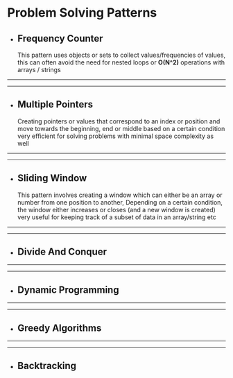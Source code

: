 # **Problem Solving Patterns**

* ## Frequency Counter
  This pattern uses objects or sets to collect values/frequencies of values, this can often avoid the need for nested loops or **O(N^2)** operations with arrays / strings
---
---
* ## Multiple Pointers
  Creating pointers or values that correspond to an index or position and move towards the beginning,
  end or middle based on a certain condition
  very efficient for solving problems with minimal space complexity as well
---
---
* ## Sliding Window
  This pattern involves creating a window which can either be an array or number from one position to another, Depending on a certain condition, the window either increases or closes (and a new window is created)
  very useful for keeping track of a subset of data in an array/string etc

---
---
* ## Divide And Conquer
---
---
* ## Dynamic Programming
---
---
* ## Greedy Algorithms
---
---
* ## Backtracking